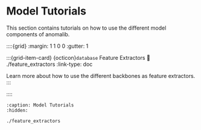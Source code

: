 # Model Tutorials

This section contains tutorials on how to use the different model components of anomalib.

::::{grid}
:margin: 1 1 0 0
:gutter: 1

:::{grid-item-card} {octicon}`database` Feature Extractors
:link: ./feature_extractors
:link-type: doc

Learn more about how to use the different backbones as feature extractors.
:::

::::

```{toctree}
:caption: Model Tutorials
:hidden:

./feature_extractors
```
